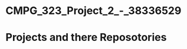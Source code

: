 <!DOCTYPE html>
<html>
<body>

<h1>CMPG_323_Project_2_-_38336529</h1>
<h1>Projects and there Reposotories</h1>

<h2></h2>

</body>
</html>
